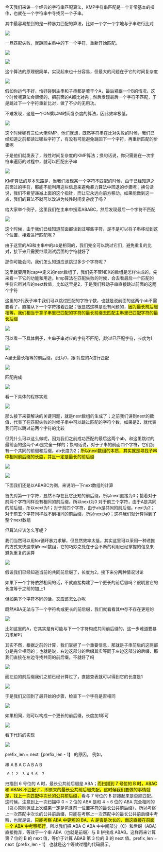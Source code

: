 今天我们来讲一个经典的字符串匹配算法，KMP字符串匹配是一个非常基本的操作，也就在一个字符串中寻找另一个子串。

其中最容易想到的是一种暴力匹配的算法，比如一个字一个字地与子串进行比对

![](../images/algorithm/kmp/kmp-1.png)

一旦匹配失败，就跳回主串中的下一个字符，重新开始匹配。

![](../images/algorithm/kmp/kmp-2.png)

![](../images/algorithm/kmp/kmp-3.png)

这个算法的原理很简单，实现起来也十分容易，但最大的问题在于它的时间复杂度

![](../images/algorithm/kmp/kmp-4.png)

假如你运气不好，恰好碰到主串和子串都是若干个A，最后紧跟一个B的情况，这个时候呢算法会很傻的，把前面的A都比对完；然后发现最后一个字符不匹配，于是跳过下一个字符重新比对，做了不少的无用功。

不难发现，这是一个ON乘以M时间复杂度的算法，因此效率极低。

![](../images/algorithm/kmp/kmp-5.png)

这个时候呢有三位大佬KMP，他们就想，既然字符串在比对失败的时候，我们已经知道之前都读过哪些字符了，有没有可能避免跳回下一个字符，再重新匹配的步骤呢

于是他们就发表了，线性时间复杂度的KMP算法；换句话说，你只需要在一次字符串遍历的过程中，就可以匹配出子串

![](../images/algorithm/kmp/kmp-6.png)

KMP算法的基本思路是，当我们发现某一个字符不匹配的时候，由于已经知道之前面过的字符，那能不能利用这些信息来避免暴力算法中回退的步骤呢；换句话说，我们不希望递减上面的这个指针，而让它永远向前方移动，如果能做到这一点，我们的算法不就可以改进为线性时间复杂度了吗？

给大家举个例子，这里我们在主串中搜索ABABC，然后发现最后一个字符不匹配

![](../images/algorithm/kmp/kmp-7.png)

这个时候，由于我们已经知道前面都读到过哪些字符，是不是可以将子串移动到这个位置，接着进行匹配呢？

由于这里的AB和主串中的ab是相同的，我们完全可以跳过它们，避免重复的比对，接下来只需要继续测试后面的字符就好了

那你可能会问，我们怎么知道应该跳过多少个字符呢？

这里就要用到cap中定义的next数组了，我们先不管NEX的数组是怎样生成的，先来看一下它的功能和用途，kmp算法在匹配失败的时候，会去看最后一个匹配的字符它所对应的next数值，比如这里是2，于是我们移动子串直接跳过前面的这两个字符

这里的2代表子串中我们可以跳过匹配的字符个数，也就是说前面的这两个ab不需要看了，直接从下一个字符接着匹配；很显然这样是没有问题的，<mark>因为最长前后缀相等，我们相当于拿子串里已匹配的字符的最长前缀去匹配主串里已匹配字符的最长后缀</mark>

![](../images/algorithm/kmp/kmp-8.png)

可以看一下具体例子，主串子串对应的字符不匹配，j跳过已匹配字符，长度为1

![](../images/algorithm/kmp/kmp-9.png)

A里无最长相等的前后缀，j归为0，跟i对应的A进行匹配

![](../images/algorithm/kmp/kmp-10.png)

匹配完成

![](../images/algorithm/kmp/kmp-11.png)

看一下具体的程序实现

![](../images/algorithm/kmp/kmp-12.png)

那么接下来要解决的关键问题，就是next数组的生成了；之前我们讲到next的数值，代表了在匹配失败的时候子串中可以跳过匹配的字符个数，如果是2，就代表我们可以跳过前两个字符的比较

但凭什么可以这么做呢，因为我们之前成功匹配的最后这两个ab，和这里跳过的最前面的这两个ab是完全一样的；换句话说，对于子串的前面四个字符，它们拥有一个共同的前缀和后缀，ab长度为2；<mark>所以next数组的本质，其实就是寻找子串中相同前后缀的长度，并且一定是最长的前后缀</mark>

![](../images/algorithm/kmp/kmp-13.png)

![](../images/algorithm/kmp/kmp-14.png)

下面我们还是以ABABC为例，来说明一下next数组的计算

首先对第一个字符，显然不存在比它还短的前后缀，所以next直接为0；接着对于前两个字符同样没有相同的前后缀，所以next为0
对于前三个字符，由于A是共同的前后缀，所以next为1；对于前四个字符，由于ab是共同的前后缀，next为2；对于前五个字符同样找不到相同的前后缀，所以next为0；这样我们就计算得到了整个next数组

但算法应该怎么写呢？

我们当然可以用for循环暴力求解，但显然效率太低，其实这里可以采用一种递推的方式来快速求解next数组，它的巧妙之处在于会不断的利用已经掌握的信息来避免重复的运算

![](../images/algorithm/kmp/kmp-15.png)

假设我们已经知道当前的共同前后缀了，长度为2，接下来分两种情况讨论

如果下一个字符依然相同的话，不就直接构建了一个更长的前后缀吗？很明显它的长度等于之前的加上1

但如果下个字符不同的话，又应该怎么办呢

既然ABA无法与下一个字符构成更长的前后缀，我们就看看其中存不存在更短的

![](../images/algorithm/kmp/kmp-16.png)

比如这里的A，它其实是有可能与下一个字符构成共同前后缀的，这一步难道要暴力求解吗

其实不然，根据之前的计算，我们掌握了一个重要信息，那就是子串前后的这两部分是完全相同的；也就是说，右边这部分的后缀其实等同于左边这部分的后缀，那我们直接在左边寻找共同的前后缀，不就好了吗

![](../images/algorithm/kmp/kmp-17.png)

而左边的前后缀我们之前已经计算过了，直接查表就可以得到它的长度是1

![](../images/algorithm/kmp/kmp-18.png)

于是我们又回到了最开始的步骤，检查下一个字符是否相同

![](../images/algorithm/kmp/kmp-19.png)

如果相同，则可以构成一个更长的前后缀，长度加1即可

![](../images/algorithm/kmp/kmp-20.png)

看下代码的实现

![](../images/algorithm/kmp/kmp-21.png)

 prefix_len = next【prefix_len - 1】 的原因。 例如，

串 A B A C A B A B 　　　

     0 1 2  3 4 5 6  7 

扫描到 6 号位的 A 时，最长公共前后缀是 ABA；<mark>而扫描到 7 号位的 B 时，ABAC 和 ABAB 不匹配了，即原来的最长公共前后缀失配。这时候我们要做的事情就是，找上一次匹配中次长的公共前后缀，</mark>看与 7 号位的 B 拼接起来是否能匹配。 这时候，注意到上一次扫描中 0 ~ 2 位的 ABA 是和 4 ~ 6 位的 ABA 完全相同的（贪心原则保证上次结果一定是包含前一位置字符的最长公共前后缀），所以考察上一次匹配中次长的公共前后缀，只能在考察上一次匹配中的最长公共前后缀中考察，也就是说，<mark>只能考察 ABA 中更短的 BA、A 是否是次长的，而这直接在前面一个 ABA 中考察都行</mark>，所以我们把 ABA C ABA 中中间部分（C）和后缀（ABA）直接抛弃，等效于一个串 ABA（也就是前缀）与 B 拼接成 ABAB。这样再来计算第 7 位的 B 的 next 值，等价于计算 ABAB 第 3 位的 B 的 next 值。prefix_len = next【prefix_len - 1】 也就是这个等效过程的代码展示。